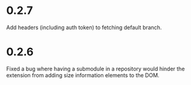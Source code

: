 # 0.2.7

Add headers (including auth token) to fetching default branch.

# 0.2.6

Fixed a bug where having a submodule in a repository would hinder the extension from adding size information elements to the DOM.
